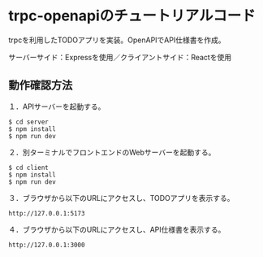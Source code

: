 # trpc-openapiのチュートリアルコード

trpcを利用したTODOアプリを実装。OpenAPIでAPI仕様書を作成。

サーバーサイド：Expressを使用／クライアントサイド：Reactを使用

## 動作確認方法

１．APIサーバーを起動する。

```
$ cd server
$ npm install
$ npm run dev
```

２．別ターミナルでフロントエンドのWebサーバーを起動する。

```
$ cd client
$ npm install
$ npm run dev
```

３．ブラウザから以下のURLにアクセスし、TODOアプリを表示する。

```
http://127.0.0.1:5173
```

４．ブラウザから以下のURLにアクセスし、API仕様書を表示する。

```
http://127.0.0.1:3000
```
